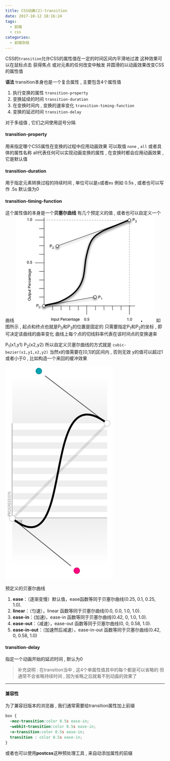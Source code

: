 ```yaml
---
title: CSS动画(2)-transition
date: 2017-10-12 18:16:24
tags: 
  - 前端
  - css
categories: 
  - 前端杂烩
---
```


CSS的`transition`允许CSS的属性值在一定的时间区间内平滑地过渡
这种效果可以在鼠标点击 获得焦点 或对元素的任何改变中触发
并圆滑的以动画效果改变CSS的属性值
<!-- more -->
**语法**
transition本身也是一个复合属性 , 主要包含4个属性值
1. 执行变换的属性 `transition-property`
2. 变换延续的时间 `transition-duration`
3. 在变换时间内 , 变换的速率变化 `transition-timing-function`
4. 变换的延迟时间 `transition-delay`

对于多组值 , 它们之间使用逗号分隔

#### transition-property
用来指定哪个CSS属性在变换的过程中应用动画效果
可以取值 `none` , `all` 或者具体的属性名称
all代表任何可以实现动画变换的属性 , 在变换时都会应用动画效果 , 它是默认值

#### transition-duration
用于指定元素转换过程的持续时间 , 单位可以是`s`或者`ms`
例如 0.5s , 或者也可以写作 .5s
默认值为0

#### transition-timing-function
这个属性值的本身是一个**贝塞尔曲线**
有几个预定义的值 , 或者也可以自定义一个曲线
![cubic bezier](/images/前端杂烩/animation/cubic-bezier.png)
如图所示 , 起点和终点也就是P<sub>0</sub>和P<sub>3</sub>的位置是固定的
只需要指定P<sub>1</sub>和P<sub>2</sub>的坐标 , 即可决定该曲线的曲率变化
曲线上每个点的切线斜率代表在该时间点的变换速率

P<sub>1</sub>(x1,y1) 
P<sub>2</sub>(x2,y2)
所以自定义贝塞尔曲线的方式就是 `cubic-bezier(x1,y1,x2,y2)`
当然x的值需要在[0,1]的区间内 , 否则无效
y的值可以超过1或者小于0 , 比如构造一个来回的缓冲效果

![贝塞尔曲线](/images/前端杂烩/animation/bezier.png)

预定义的贝塞尔曲线
1. **ease**：（逐渐变慢）默认值，ease函数等同于贝塞尔曲线(0.25, 0.1, 0.25, 1.0).
2. **linear**：（匀速），linear 函数等同于贝塞尔曲线(0.0, 0.0, 1.0, 1.0).
3. **ease-in**：(加速)，ease-in 函数等同于贝塞尔曲线(0.42, 0, 1.0, 1.0).
4. **ease-out**：（减速），ease-out 函数等同于贝塞尔曲线(0, 0, 0.58, 1.0).
5. **ease-in-out**：（加速然后减速），ease-in-out 函数等同于贝塞尔曲线(0.42, 0, 0.58, 1.0)

#### transition-delay
指定一个动画开始的延迟时间 , 默认为0

> 补充说明 : 
> 在transition当中 , 这4个单属性值其中的每个都是可以省略的
> 但通常不会省略持续时间 , 因为省略之后就看不到动画的效果了


----
#### 兼容性
为了兼容旧版本的浏览器 , 我们通常需要给transition属性加上前缀
```css
box {
  -moz-transition:color 0.5s ease-in;
  -webkit-transition:color 0.5s ease-in;
  -o-transition:color 0.5s ease-in;
  transition : color 0.5s ease-in;
}
```
或者也可以使用**postcss**这种预处理工具 , 来自动添加属性的前缀
